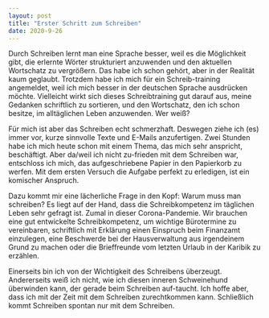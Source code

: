 ```yaml
---
layout: post
title: "Erster Schritt zum Schreiben"
date: 2020-9-26
---
```

Durch Schreiben lernt man eine Sprache besser, weil es die Möglichkeit gibt, die erlernte Wörter strukturiert anzuwenden und den aktuellen Wortschatz zu vergrößern. Das habe ich schon gehört, aber in der Realität kaum geglaubt. Trotzdem habe ich mich für ein Schreib-training angemeldet, weil ich mich besser in der deutschen Sprache ausdrücken möchte. Vielleicht wirkt sich dieses Schreibtraining gut darauf aus, meine Gedanken schriftlich zu sortieren, und den Wortschatz, den ich schon besitze, im alltäglichen Leben anzuwenden.
Wer weiß?

Für mich ist aber das Schreiben echt schmerzhaft. Deswegen ziehe ich (es) immer vor, kurze sinnvolle Texte und E-Mails anzufertigen. Zwei Stunden habe ich mich heute schon mit einem Thema, das mich sehr anspricht, beschäftigt.
Aber da/weil ich nicht zu-frieden mit dem Schreiben war, entschloss ich mich, das aufgeschriebene Papier in den Papierkorb zu werfen. Mit dem ersten Versuch die Aufgabe perfekt zu erledigen, ist ein komischer Anspruch.

Dazu kommt mir eine lächerliche Frage in den Kopf: Warum muss man schreiben? Es liegt auf der Hand, dass die Schreibkompetenz im täglichen Leben sehr gefragt ist. Zumal in dieser Corona-Pandemie. Wir brauchen eine gut entwickelte Schreibkompetenz, um wichtige Bürotermine zu vereinbaren, schriftlich mit Erklärung einen Einspruch beim Finanzamt einzulegen, eine Beschwerde bei der Hausverwaltung aus irgendeinem Grund zu machen oder die Brieffreunde vom letzten Urlaub in der Karibik zu erzählen.

Einerseits bin ich von der Wichtigkeit des Schreibens überzeugt. Andererseits weiß ich nicht, wie ich diesen inneren Schweinehund überwinden kann, der gerade beim Schreiben auf-taucht. Ich hoffe aber, dass ich mit der Zeit mit dem Schreiben zurechtkommen kann. Schließlich kommt Schreiben spontan nur mit dem Schreiben.
